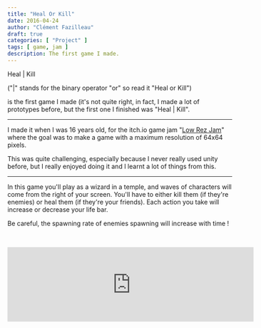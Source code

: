 ```yaml
---
title: "Heal Or Kill"
date: 2016-04-24
author: "Clément Fazilleau"
draft: true
categories: [ "Project" ]
tags: [ game, jam ]
description: The first game I made.
---
```


Heal | Kill

("|" stands for the binary operator "or" so read it "Heal or Kill")

is the first game I made (it's not quite right, in fact, I made a lot of prototypes before, but the first one I finished was "Heal | Kill".

-------------

I made it when I was 16 years old, for the itch.io game jam "[Low Rez Jam](https://itch.io/jam/lowrezjam2016)" where the goal was to make a game with a maximum resolution of 64x64 pixels.

This was quite challenging, especially because I never really used unity before, but I really enjoyed doing it and I learnt a lot of things from this.

-------------

In this game you'll play as a wizard in a temple, and waves of characters will come from the right of your screen. 
You'll have to either kill them (if they're enemies) or heal them (if they're your friends).
Each action you take will increase or decrease your life bar.

Be careful, the spawning rate of enemies spawning will increase with time !

<br/><div align="center"><iframe src="https://itch.io/embed/62027" height="167" width="552" frameborder="0"></iframe></div>